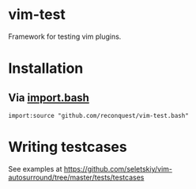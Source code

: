 # vim-test

Framework for testing vim plugins.

# Installation

## Via [import.bash](https://git.rn/reconquest/import.bash)

```
import:source "github.com/reconquest/vim-test.bash"
```

# Writing testcases

See examples at https://github.com/seletskiy/vim-autosurround/tree/master/tests/testcases
